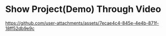 <h1>Show Project(Demo) Through Video</h1>



https://github.com/user-attachments/assets/7ecae4c4-845e-4e4b-871f-18ff52db9e9c

